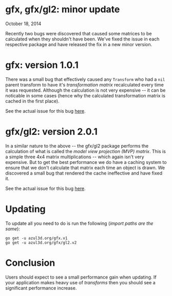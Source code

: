 # gfx, gfx/gl2: minor update
<p class="date">October 18, 2014</p>

Recently two bugs were discovered that caused some matrices to be calculated when they shouldn't have been. We've fixed the issue in each respective package and have released the fix in a new minor version.

# gfx: version 1.0.1

There was a small bug that effectively caused any `Transform` who had a `nil` parent transform to have it's *transformation matrix* recalculated every time it was requested. Although the calculation is not very expensive -- it can be noticable in some cases (hence why the calculated transformation matrix is cached in the first place).

See the actual issue for this bug [here](https://github.com/azul3d/gfx/issues/16).

# gfx/gl2: version 2.0.1

In a similar nature to the above -- the gfx/gl2 package performs the calculation of what is called the *model view projection (MVP) matrix*. This is a simple three 4x4 matrix multiplications -- which again isn't very expensive. But to get the best performance we do have a caching system to ensure that we don't calculate that matrix each time an object is drawn. We discovered a small bug that rendered the cache ineffective and have fixed it.

See the actual issue for this bug [here](https://github.com/azul3d/gfx-gl2/issues/22).

# Updating

To update all you need to do is run the following (*import paths are the same*):

```
go get -u azul3d.org/gfx.v1
go get -u azul3d.org/gfx/gl2.v2
```

# Conclusion

Users should expect to see a small performance gain when updating. If your application makes heavy use of *transforms* then you should see a significant performance increase.
